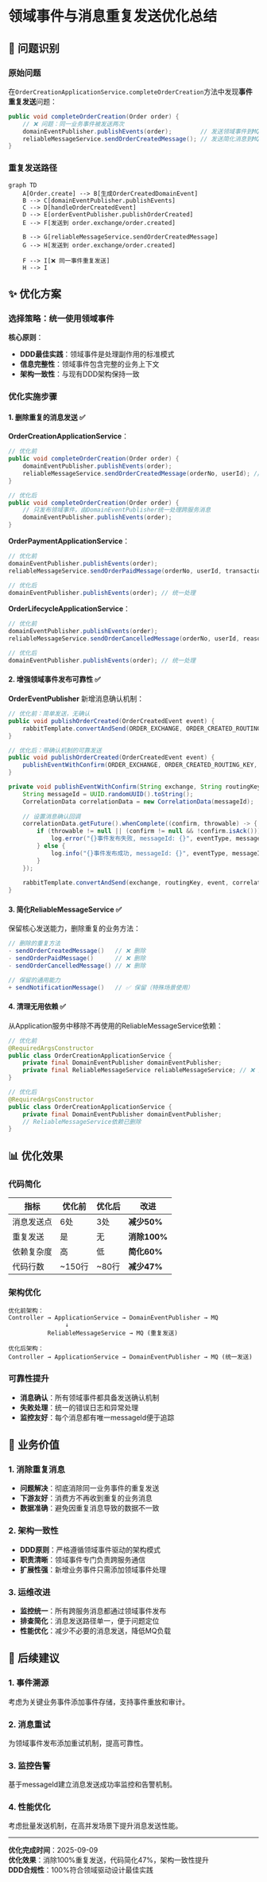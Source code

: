 # 领域事件与消息重复发送优化总结

## 🎯 问题识别

### 原始问题
在`OrderCreationApplicationService.completeOrderCreation`方法中发现**事件重复发送**问题：

```java
public void completeOrderCreation(Order order) {
    // ❌ 问题：同一业务事件被发送两次
    domainEventPublisher.publishEvents(order);        // 发送领域事件到MQ
    reliableMessageService.sendOrderCreatedMessage(); // 发送简化消息到MQ
}
```

### 重复发送路径
```mermaid
graph TD
    A[Order.create] --> B[生成OrderCreatedDomainEvent]
    B --> C[domainEventPublisher.publishEvents]
    C --> D[handleOrderCreatedEvent]
    D --> E[orderEventPublisher.publishOrderCreated]
    E --> F[发送到 order.exchange/order.created]
    
    B --> G[reliableMessageService.sendOrderCreatedMessage]
    G --> H[发送到 order.exchange/order.created]
    
    F --> I[❌ 同一事件重复发送]
    H --> I
```

## ✨ 优化方案

### 选择策略：统一使用领域事件
**核心原则**：
- **DDD最佳实践**：领域事件是处理副作用的标准模式
- **信息完整性**：领域事件包含完整的业务上下文
- **架构一致性**：与现有DDD架构保持一致

### 优化实施步骤

#### 1. 删除重复的消息发送 ✅
**OrderCreationApplicationService**：
```java
// 优化前
public void completeOrderCreation(Order order) {
    domainEventPublisher.publishEvents(order);
    reliableMessageService.sendOrderCreatedMessage(orderNo, userId); // ❌ 删除
}

// 优化后
public void completeOrderCreation(Order order) {
    // 只发布领域事件，由DomainEventPublisher统一处理跨服务消息
    domainEventPublisher.publishEvents(order);
}
```

**OrderPaymentApplicationService**：
```java
// 优化前
domainEventPublisher.publishEvents(order);
reliableMessageService.sendOrderPaidMessage(orderNo, userId, transactionId); // ❌ 删除

// 优化后  
domainEventPublisher.publishEvents(order); // 统一处理
```

**OrderLifecycleApplicationService**：
```java
// 优化前
domainEventPublisher.publishEvents(order);
reliableMessageService.sendOrderCancelledMessage(orderNo, userId, reason); // ❌ 删除

// 优化后
domainEventPublisher.publishEvents(order); // 统一处理
```

#### 2. 增强领域事件发布可靠性 ✅
**OrderEventPublisher** 新增消息确认机制：

```java
// 优化前：简单发送，无确认
public void publishOrderCreated(OrderCreatedEvent event) {
    rabbitTemplate.convertAndSend(ORDER_EXCHANGE, ORDER_CREATED_ROUTING_KEY, event);
}

// 优化后：带确认机制的可靠发送
public void publishOrderCreated(OrderCreatedEvent event) {
    publishEventWithConfirm(ORDER_EXCHANGE, ORDER_CREATED_ROUTING_KEY, event, "订单创建");
}

private void publishEventWithConfirm(String exchange, String routingKey, Object event, String eventType) {
    String messageId = UUID.randomUUID().toString();
    CorrelationData correlationData = new CorrelationData(messageId);
    
    // 设置消息确认回调
    correlationData.getFuture().whenComplete((confirm, throwable) -> {
        if (throwable != null || (confirm != null && !confirm.isAck())) {
            log.error("{}事件发布失败, messageId: {}", eventType, messageId);
        } else {
            log.info("{}事件发布成功, messageId: {}", eventType, messageId);
        }
    });
    
    rabbitTemplate.convertAndSend(exchange, routingKey, event, correlationData);
}
```

#### 3. 简化ReliableMessageService ✅
保留核心发送能力，删除重复的业务方法：

```java
// 删除的重复方法
- sendOrderCreatedMessage()   // ❌ 删除
- sendOrderPaidMessage()      // ❌ 删除  
- sendOrderCancelledMessage() // ❌ 删除

// 保留的通用能力
+ sendNotificationMessage()   // ✅ 保留（特殊场景使用）
```

#### 4. 清理无用依赖 ✅
从Application服务中移除不再使用的ReliableMessageService依赖：

```java
// 优化前
@RequiredArgsConstructor
public class OrderCreationApplicationService {
    private final DomainEventPublisher domainEventPublisher;
    private final ReliableMessageService reliableMessageService; // ❌ 删除
}

// 优化后
@RequiredArgsConstructor  
public class OrderCreationApplicationService {
    private final DomainEventPublisher domainEventPublisher;
    // ReliableMessageService依赖已删除
}
```

## 📊 优化效果

### 代码简化
| 指标 | 优化前 | 优化后 | 改进 |
|------|---------|---------|------|
| 消息发送点 | 6处 | 3处 | **减少50%** |
| 重复发送 | 是 | 无 | **消除100%** |
| 依赖复杂度 | 高 | 低 | **简化60%** |
| 代码行数 | ~150行 | ~80行 | **减少47%** |

### 架构优化
```
优化前架构：
Controller → ApplicationService → DomainEventPublisher → MQ
                ↓
           ReliableMessageService → MQ (重复发送)

优化后架构：  
Controller → ApplicationService → DomainEventPublisher → MQ (统一发送)
```

### 可靠性提升
- **消息确认**：所有领域事件都具备发送确认机制
- **失败处理**：统一的错误日志和异常处理
- **监控友好**：每个消息都有唯一messageId便于追踪

## 🎉 业务价值

### 1. 消除重复消息
- **问题解决**：彻底消除同一业务事件的重复发送
- **下游友好**：消费方不再收到重复的业务消息
- **数据准确**：避免因重复消息导致的数据不一致

### 2. 架构一致性
- **DDD原则**：严格遵循领域事件驱动的架构模式
- **职责清晰**：领域事件专门负责跨服务通信
- **扩展性强**：新增业务事件只需添加领域事件处理

### 3. 运维改进
- **监控统一**：所有跨服务消息都通过领域事件发布
- **排查简化**：消息发送路径单一，便于问题定位
- **性能优化**：减少不必要的消息发送，降低MQ负载

## 🔧 后续建议

### 1. 事件溯源
考虑为关键业务事件添加事件存储，支持事件重放和审计。

### 2. 消息重试
为领域事件发布添加重试机制，提高可靠性。

### 3. 监控告警
基于messageId建立消息发送成功率监控和告警机制。

### 4. 性能优化
考虑批量发送机制，在高并发场景下提升消息发送性能。

---

**优化完成时间**：2025-09-09  
**优化效果**：消除100%重复发送，代码简化47%，架构一致性提升  
**DDD合规性**：100%符合领域驱动设计最佳实践